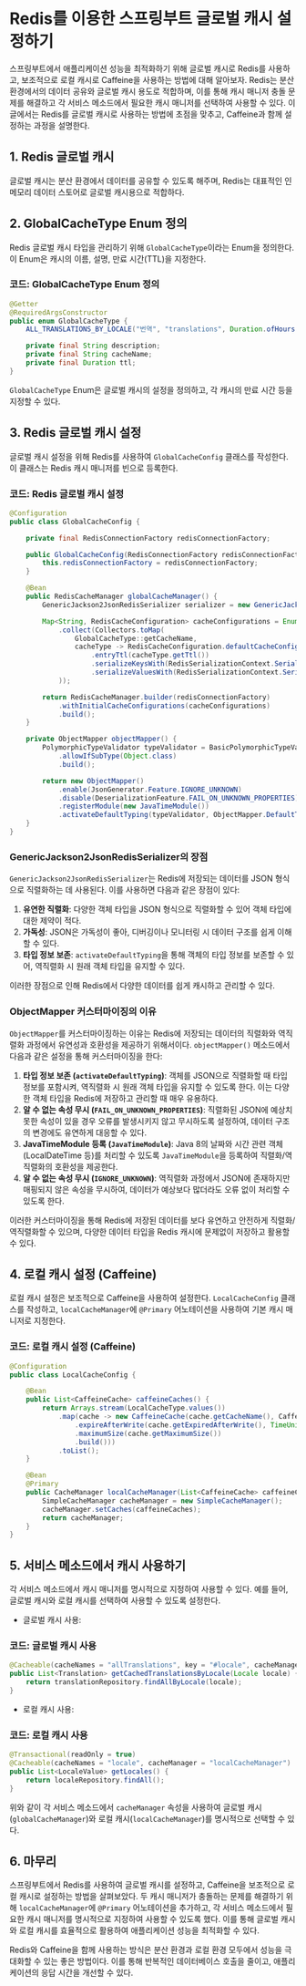 # Redis를 이용한 스프링부트 글로벌 캐시 설정하기

스프링부트에서 애플리케이션 성능을 최적화하기 위해 글로벌 캐시로 Redis를 사용하고, 보조적으로 로컬 캐시로 Caffeine을 사용하는 방법에 대해 알아보자. Redis는 분산 환경에서의 데이터 공유와 글로벌 캐시 용도로 적합하며, 이를 통해 캐시 매니저 충돌 문제를 해결하고 각 서비스 메소드에서 필요한 캐시 매니저를 선택하여 사용할 수 있다. 이 글에서는 Redis를 글로벌 캐시로 사용하는 방법에 초점을 맞추고, Caffeine과 함께 설정하는 과정을 설명한다.

## 1. Redis 글로벌 캐시
글로벌 캐시는 분산 환경에서 데이터를 공유할 수 있도록 해주며, Redis는 대표적인 인메모리 데이터 스토어로 글로벌 캐시용으로 적합하다.

## 2. GlobalCacheType Enum 정의
Redis 글로벌 캐시 타입을 관리하기 위해 `GlobalCacheType`이라는 Enum을 정의한다. 이 Enum은 캐시의 이름, 설명, 만료 시간(TTL)을 지정한다.

### 코드: GlobalCacheType Enum 정의
```java
@Getter
@RequiredArgsConstructor
public enum GlobalCacheType {
    ALL_TRANSLATIONS_BY_LOCALE("번역", "translations", Duration.ofHours(1));

    private final String description;
    private final String cacheName;
    private final Duration ttl;
}
```

`GlobalCacheType` Enum은 글로벌 캐시의 설정을 정의하고, 각 캐시의 만료 시간 등을 지정할 수 있다.

## 3. Redis 글로벌 캐시 설정
글로벌 캐시 설정을 위해 Redis를 사용하여 `GlobalCacheConfig` 클래스를 작성한다. 이 클래스는 Redis 캐시 매니저를 빈으로 등록한다.

### 코드: Redis 글로벌 캐시 설정
```java
@Configuration
public class GlobalCacheConfig {

    private final RedisConnectionFactory redisConnectionFactory;

    public GlobalCacheConfig(RedisConnectionFactory redisConnectionFactory) {
        this.redisConnectionFactory = redisConnectionFactory;
    }

    @Bean
    public RedisCacheManager globalCacheManager() {
        GenericJackson2JsonRedisSerializer serializer = new GenericJackson2JsonRedisSerializer(objectMapper());

        Map<String, RedisCacheConfiguration> cacheConfigurations = EnumSet.allOf(GlobalCacheType.class).stream()
            .collect(Collectors.toMap(
                GlobalCacheType::getCacheName,
                cacheType -> RedisCacheConfiguration.defaultCacheConfig()
                    .entryTtl(cacheType.getTtl())
                    .serializeKeysWith(RedisSerializationContext.SerializationPair.fromSerializer(new StringRedisSerializer()))
                    .serializeValuesWith(RedisSerializationContext.SerializationPair.fromSerializer(serializer))
            ));

        return RedisCacheManager.builder(redisConnectionFactory)
            .withInitialCacheConfigurations(cacheConfigurations)
            .build();
    }

    private ObjectMapper objectMapper() {
        PolymorphicTypeValidator typeValidator = BasicPolymorphicTypeValidator.builder()
            .allowIfSubType(Object.class)
            .build();

        return new ObjectMapper()
            .enable(JsonGenerator.Feature.IGNORE_UNKNOWN)
            .disable(DeserializationFeature.FAIL_ON_UNKNOWN_PROPERTIES)
            .registerModule(new JavaTimeModule())
            .activateDefaultTyping(typeValidator, ObjectMapper.DefaultTyping.NON_FINAL, JsonTypeInfo.As.PROPERTY);
    }
}

```

### GenericJackson2JsonRedisSerializer의 장점
`GenericJackson2JsonRedisSerializer`는 Redis에 저장되는 데이터를 JSON 형식으로 직렬화하는 데 사용된다. 이를 사용하면 다음과 같은 장점이 있다:

1. **유연한 직렬화**: 다양한 객체 타입을 JSON 형식으로 직렬화할 수 있어 객체 타입에 대한 제약이 적다.
2. **가독성**: JSON은 가독성이 좋아, 디버깅이나 모니터링 시 데이터 구조를 쉽게 이해할 수 있다.
3. **타입 정보 보존**: `activateDefaultTyping`을 통해 객체의 타입 정보를 보존할 수 있어, 역직렬화 시 원래 객체 타입을 유지할 수 있다.

이러한 장점으로 인해 Redis에서 다양한 데이터를 쉽게 캐시하고 관리할 수 있다.  

### ObjectMapper 커스터마이징의 이유
`ObjectMapper`를 커스터마이징하는 이유는 Redis에 저장되는 데이터의 직렬화와 역직렬화 과정에서 유연성과 호환성을 제공하기 위해서이다. `objectMapper()` 메소드에서 다음과 같은 설정을 통해 커스터마이징을 한다:

1. **타입 정보 보존 (`activateDefaultTyping`)**: 객체를 JSON으로 직렬화할 때 타입 정보를 포함시켜, 역직렬화 시 원래 객체 타입을 유지할 수 있도록 한다. 이는 다양한 객체 타입을 Redis에 저장하고 관리할 때 매우 유용하다.
2. **알 수 없는 속성 무시 (`FAIL_ON_UNKNOWN_PROPERTIES`)**: 직렬화된 JSON에 예상치 못한 속성이 있을 경우 오류를 발생시키지 않고 무시하도록 설정하여, 데이터 구조의 변경에도 유연하게 대응할 수 있다.
3. **JavaTimeModule 등록 (`JavaTimeModule`)**: Java 8의 날짜와 시간 관련 객체(LocalDateTime 등)를 처리할 수 있도록 `JavaTimeModule`을 등록하여 직렬화/역직렬화의 호환성을 제공한다.
4. **알 수 없는 속성 무시 (`IGNORE_UNKNOWN`)**: 역직렬화 과정에서 JSON에 존재하지만 매핑되지 않은 속성을 무시하여, 데이터가 예상보다 많더라도 오류 없이 처리할 수 있도록 한다.

이러한 커스터마이징을 통해 Redis에 저장된 데이터를 보다 유연하고 안전하게 직렬화/역직렬화할 수 있으며, 다양한 데이터 타입을 Redis 캐시에 문제없이 저장하고 활용할 수 있다.

## 4. 로컬 캐시 설정 (Caffeine)
로컬 캐시 설정은 보조적으로 Caffeine을 사용하여 설정한다. `LocalCacheConfig` 클래스를 작성하고, `localCacheManager`에 `@Primary` 어노테이션을 사용하여 기본 캐시 매니저로 지정한다.

### 코드: 로컬 캐시 설정 (Caffeine)
```java
@Configuration
public class LocalCacheConfig {

    @Bean
    public List<CaffeineCache> caffeineCaches() {
        return Arrays.stream(LocalCacheType.values())
            .map(cache -> new CaffeineCache(cache.getCacheName(), Caffeine.newBuilder().recordStats()
                .expireAfterWrite(cache.getExpiredAfterWrite(), TimeUnit.HOURS)
                .maximumSize(cache.getMaximumSize())
                .build()))
            .toList();
    }

    @Bean
    @Primary
    public CacheManager localCacheManager(List<CaffeineCache> caffeineCaches) {
        SimpleCacheManager cacheManager = new SimpleCacheManager();
        cacheManager.setCaches(caffeineCaches);
        return cacheManager;
    }
}
```

## 5. 서비스 메소드에서 캐시 사용하기
각 서비스 메소드에서 캐시 매니저를 명시적으로 지정하여 사용할 수 있다. 예를 들어, 글로벌 캐시와 로컬 캐시를 선택하여 사용할 수 있도록 설정한다.

- 글로벌 캐시 사용:

### 코드: 글로벌 캐시 사용
```java
@Cacheable(cacheNames = "allTranslations", key = "#locale", cacheManager = "globalCacheManager")
public List<Translation> getCachedTranslationsByLocale(Locale locale) {
    return translationRepository.findAllByLocale(locale);
}
```

- 로컬 캐시 사용:

### 코드: 로컬 캐시 사용
```java
@Transactional(readOnly = true)
@Cacheable(cacheNames = "locale", cacheManager = "localCacheManager")
public List<LocaleValue> getLocales() {
    return localeRepository.findAll();
}
```

위와 같이 각 서비스 메소드에서 `cacheManager` 속성을 사용하여 글로벌 캐시(`globalCacheManager`)와 로컬 캐시(`localCacheManager`)를 명시적으로 선택할 수 있다.

## 6. 마무리
스프링부트에서 Redis를 사용하여 글로벌 캐시를 설정하고, Caffeine을 보조적으로 로컬 캐시로 설정하는 방법을 살펴보았다. 두 캐시 매니저가 충돌하는 문제를 해결하기 위해 `localCacheManager`에 `@Primary` 어노테이션을 추가하고, 각 서비스 메소드에서 필요한 캐시 매니저를 명시적으로 지정하여 사용할 수 있도록 했다. 이를 통해 글로벌 캐시와 로컬 캐시를 효율적으로 활용하여 애플리케이션 성능을 최적화할 수 있다.

Redis와 Caffeine을 함께 사용하는 방식은 분산 환경과 로컬 환경 모두에서 성능을 극대화할 수 있는 좋은 방법이다. 이를 통해 반복적인 데이터베이스 호출을 줄이고, 애플리케이션의 응답 시간을 개선할 수 있다.